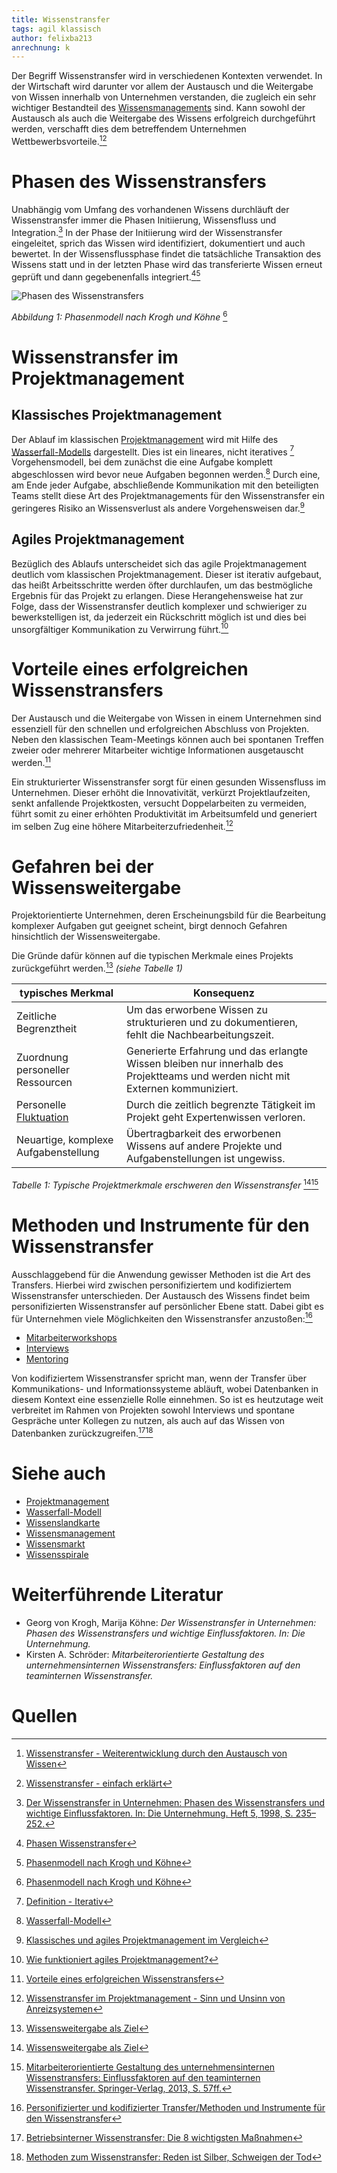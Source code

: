 ```yaml
---
title: Wissenstransfer
tags: agil klassisch
author: felixba213 
anrechnung: k
---
```





Der Begriff Wissenstransfer wird in verschiedenen Kontexten verwendet. In der Wirtschaft wird darunter 
vor allem der Austausch und die Weitergabe von Wissen innerhalb von Unternehmen verstanden, die zugleich ein sehr wichtiger Bestandteil 
des [Wissensmanagements](Wissensmanagament.md) sind. Kann sowohl der Austausch als auch die Weitergabe des Wissens erfolgreich durchgeführt werden, 
verschafft dies dem betreffendem Unternehmen Wettbewerbsvorteile.[^1][^2]


# Phasen des Wissenstransfers

Unabhängig vom Umfang des vorhandenen Wissens durchläuft der Wissenstransfer immer die Phasen Initiierung, Wissensfluss und Integration.[^3] In der Phase 
der Initiierung wird der Wissenstransfer eingeleitet, sprich das Wissen wird identifiziert, dokumentiert und auch bewertet. In der Wissensflussphase findet 
die tatsächliche Transaktion des Wissens statt und in der letzten Phase wird das transferierte Wissen erneut geprüft und dann gegebenenfalls 
integriert.[^4][^5]

![Phasen des Wissenstransfers](Wissenstransfer/Phasen_des_Wissenstransfers_nach_Krogh_und_Köhne.png)

*Abbildung 1: Phasenmodell nach Krogh und Köhne* [^5]


# Wissenstransfer im Projektmanagement

## Klassisches Projektmanagement

Der Ablauf im klassischen [Projektmanagement](Projektmanagement.md) wird mit Hilfe des [Wasserfall-Modells](Wasserfall_Modell.md) dargestellt. Dies ist ein lineares, nicht 
iteratives [^6] Vorgehensmodell, bei dem zunächst die eine Aufgabe komplett abgeschlossen wird bevor neue Aufgaben begonnen 
werden.[^7] Durch eine, am Ende jeder Aufgabe, abschließende Kommunikation mit den beteiligten Teams stellt diese Art des Projektmanagements für den Wissenstransfer 
ein geringeres Risiko an Wissensverlust als andere Vorgehensweisen dar.[^8]

## Agiles Projektmanagement

Bezüglich des Ablaufs unterscheidet sich das agile Projektmanagement deutlich vom klassischen Projektmanagement. Dieser ist iterativ
aufgebaut, das heißt Arbeitsschritte werden öfter durchlaufen, um das bestmögliche Ergebnis für das Projekt zu erlangen. Diese Herangehensweise hat zur Folge, 
dass der Wissenstransfer deutlich komplexer und schwieriger zu bewerkstelligen ist, da jederzeit ein Rückschritt möglich ist und dies bei unsorgfältiger 
Kommunikation zu Verwirrung führt.[^9]


# Vorteile eines erfolgreichen Wissenstransfers

Der Austausch und die Weitergabe von Wissen in einem Unternehmen sind essenziell für den schnellen und erfolgreichen Abschluss von Projekten. Neben den 
klassischen Team-Meetings können auch bei spontanen Treffen zweier oder mehrerer Mitarbeiter wichtige Informationen 
ausgetauscht werden.[^10] 

Ein strukturierter Wissenstransfer sorgt für einen gesunden Wissensfluss im Unternehmen. Dieser erhöht die Innovativität, verkürzt Projektlaufzeiten, 
senkt anfallende Projektkosten, versucht Doppelarbeiten zu vermeiden, führt somit zu einer erhöhten Produktivität im Arbeitsumfeld und generiert 
im selben Zug eine höhere Mitarbeiterzufriedenheit.[^11]  


# Gefahren bei der Wissensweitergabe

Projektorientierte Unternehmen, deren Erscheinungsbild für die Bearbeitung komplexer Aufgaben gut geeignet scheint, birgt dennoch Gefahren
hinsichtlich der Wissensweitergabe. 

Die Gründe dafür können auf die typischen Merkmale eines Projekts zurückgeführt werden.[^12] *(siehe Tabelle 1)*

| typisches Merkmal                   | Konsequenz                                                                                                                     | 
| ------------------------------------| -------------------------------------------------------------------------------------------------------------------------------| 
| Zeitliche Begrenztheit              | Um das erworbene Wissen zu strukturieren und zu dokumentieren, fehlt die Nachbearbeitungszeit.                                  |
| Zuordnung personeller Ressourcen    | Generierte Erfahrung und das erlangte Wissen bleiben nur innerhalb des Projektteams und werden nicht mit Externen kommuniziert.|
| Personelle [Fluktuation](https://de.wikipedia.org/wiki/Fluktuation)| Durch die zeitlich begrenzte Tätigkeit im Projekt geht Expertenwissen verloren.                |
| Neuartige, komplexe Aufgabenstellung| Übertragbarkeit des erworbenen Wissens auf andere Projekte und Aufgabenstellungen ist ungewiss.                                |

*Tabelle 1: Typische Projektmerkmale erschweren den Wissenstransfer* [^12][^13]


# Methoden und Instrumente für den Wissenstransfer

Ausschlaggebend für die Anwendung gewisser Methoden ist die Art des Transfers. Hierbei wird zwischen personifiziertem und kodifiziertem 
Wissenstransfer unterschieden. Der Austausch des Wissens findet beim personifizierten Wissenstransfer auf persönlicher Ebene statt. Dabei gibt es für Unternehmen 
viele Möglichkeiten den Wissenstransfer anzustoßen:[^14]

* [Mitarbeiterworkshops](https://de.wikipedia.org/wiki/Workshop)
* [Interviews](https://de.wikipedia.org/wiki/Interview)
* [Mentoring](https://de.wikipedia.org/wiki/Mentoring)

Von kodifiziertem Wissenstransfer spricht man, wenn der Transfer über Kommunikations- und Informationssysteme abläuft, wobei Datenbanken in diesem Kontext eine
essenzielle Rolle einnehmen. So ist es heutzutage weit verbreitet im Rahmen von Projekten sowohl Interviews und spontane Gespräche unter Kollegen zu nutzen, als 
auch auf das Wissen von Datenbanken zurückzugreifen.[^15][^16]


# Siehe auch

* [Projektmanagement](Projektmanagement.md)
* [Wasserfall-Modell](Wasserfall_Modell.md)
* [Wissenslandkarte](Wissenslandkarte.md)
* [Wissensmanagement](Wissensmanagament.md)
* [Wissensmarkt](Wissensmarkt.md)
* [Wissensspirale](Wissensspirale.md)



# Weiterführende Literatur

* Georg von Krogh, Marija Köhne: *Der Wissenstransfer in Unternehmen: Phasen des Wissenstransfers und wichtige Einflussfaktoren. In: Die Unternehmung.*
* Kirsten A. Schröder: *Mitarbeiterorientierte Gestaltung des unternehmensinternen Wissenstransfers: Einflussfaktoren auf den teaminternen Wissenstransfer.*

# Quellen

[^1]: [Wissenstransfer - Weiterentwicklung durch den Austausch von Wissen](https://www.sage.com/de-de/blog/lexikon/wissenstransfer/)
[^2]: [Wissenstransfer - einfach erklärt](https://www.youtube.com/watch?v=wlNf-T9LqV0)
[^3]: [Der Wissenstransfer in Unternehmen: Phasen des Wissenstransfers und wichtige Einflussfaktoren. In: Die Unternehmung. Heft 5, 1998, S. 235–252.](https://www.jstor.org/stable/pdf/24183239.pdf?refreqid=excelsior%3A77fd38f51da5a53c7a9dc15276f819f1)
[^4]: [Phasen Wissenstransfer](https://de.wikipedia.org/wiki/Wissenstransfer)
[^5]: [Phasenmodell nach Krogh und Köhne](https://www.jstor.org/stable/pdf/24183239.pdf?refreqid=excelsior%3A77fd38f51da5a53c7a9dc15276f819f1)
[^6]: [Definition - Iterativ](https://de.wikipedia.org/wiki/Iterativ)
[^7]: [Wasserfall-Modell](https://de.wikipedia.org/wiki/Wasserfallmodell)
[^8]: [Klassisches und agiles Projektmanagement im Vergleich](https://dl.gi.de/bitstream/handle/20.500.12116/3061/47.pdf?sequence=1&isAllowed=y)
[^9]: [Wie funktioniert agiles Projektmanagement?](https://www.cobra.de/wie-funktioniert-agiles-projektmanagement/?utm_source=google&utm_medium=cpc&utm_campaign=crm_software_testversion&pk_campaign=crm_software_testversion&msclkid=faba32df3ce5149e407c53526e2c943f)
[^10]: [Vorteile eines erfolgreichen Wissenstransfers](https://www.sage.com/de-de/blog/lexikon/wissenstransfer/)
[^11]: [Wissenstransfer im Projektmanagement - Sinn und Unsinn von Anreizsystemen](https://www.projektmagazin.de/artikel/wissenstransfer-im-projektmanagement-sinn-und-unsinn-von-anreizsystemen_6939)
[^12]: [Wissensweitergabe als Ziel](https://www.projektmagazin.de/artikel/wissenstransfer-im-projektmanagement-sinn-und-unsinn-von-anreizsystemen_6939)
[^13]: [Mitarbeiterorientierte Gestaltung des unternehmensinternen Wissenstransfers: Einflussfaktoren auf den teaminternen Wissenstransfer. Springer-Verlag, 2013, S. 57ff.](https://link.springer.com/chapter/10.1007/978-3-322-81576-7_3)
[^14]: [Personifizierter und kodifizierter Transfer/Methoden und Instrumente für den Wissenstransfer](https://www.sage.com/de-de/blog/lexikon/wissenstransfer/)
[^15]: [Betriebsinterner Wissenstransfer: Die 8 wichtigsten Maßnahmen](https://www.lecturio.de/magazin/wissenstransfer/#:~:text=Wissenstransfer%20%C3%BCber%20Mitarbeiter%201%20Altersgemischte%20Teams.%20Altersgemischte%20Teams,4%20Moderierte%20%C3%9Cbergabegespr%C3%A4che.%20...%205%20Lessons%20Learned.%20)
[^16]: [Methoden zum Wissenstransfer: Reden ist Silber, Schweigen der Tod](https://www.lecturio.de/magazin/methoden-zum-wissenstransfer/)
